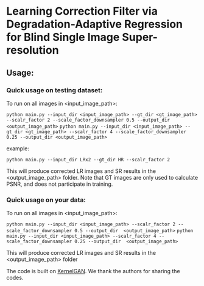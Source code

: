 # Learning Correction Filter via Degradation-Adaptive Regression for Blind Single Image Super-resolution

## Usage:

### Quick usage on testing dataset:  
To run on all images in <input_image_path>:

``` python main.py --input_dir <input_image_path> --gt_dir <gt_image_path> --scalr_factor 2 --scale_factor_downsampler 0.5 --output_dir <output_image_path> ```
``` python main.py --input_dir <input_image_path> --gt_dir <gt_image_path> --scalr_factor 4 --scale_factor_downsampler 0.25 --output_dir <output_image_path> ```

example:

``` python main.py --input_dir LRx2 --gt_dir HR --scalr_factor 2 ```

This will produce corrected LR images and SR results in the <output_image_path> folder. Note that GT images are only used to calculate PSNR, and does not participate in training.

### Quick usage on your data:  
To run on all images in <input_image_path>:

``` python main.py --input_dir <input_image_path> --scalr_factor 2 --scale_factor_downsampler 0.5 --output_dir  <output_image_path> ```
``` python main.py --input_dir <input_image_path> --scalr_factor 4 --scale_factor_downsampler 0.25 --output_dir  <output_image_path> ```

This will produce corrected LR images and SR results in the <output_image_path>  folder

The code is built on [KernelGAN](https://github.com/sefibk/KernelGAN). We thank the authors  for sharing the codes.

